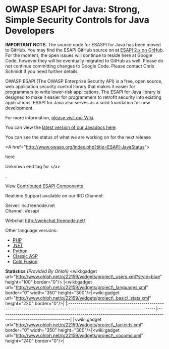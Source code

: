 # OWASP ESAPI for Java: Strong, Simple Security Controls for Java Developers #

**IMPORTANT NOTE:** The source code for ESASPI for Java has been moved to GitHub. You may find the ESAPI GitHub source on at [ESAPI 2.x on GitHub](https://github.com/ESAPI/esapi-java-legacy). For the moment, the open issues will continue to reside here at Google Code, however they will be eventually migrated to GitHub as well.
Please do not continue committing changes to Google Code. Please contact Chris Schmidt if you need further details.

OWASP ESAPI (The OWASP Enterprise Security API) is a free, open source, web application security control library that makes it easier for programmers to write lower-risk applications. The ESAPI for Java library is designed to make it easier for programmers to retrofit security into existing applications. ESAPI for Java also serves as a solid foundation for new development.

For more information, <a href='http://www.owasp.org/index.php/Category:OWASP_Enterprise_Security_API#tab=Java_EE'>please visit our Wiki</a>.

You can view the <a href='http://owasp-esapi-java.googlecode.com/svn/trunk_doc/latest/index.html'>latest version of our Javadocs here</a>.

You can see the status of what we are working on for the next release 

&lt;A href="http://www.owasp.org/index.php?title=ESAPI-JavaStatus"&gt;

here

Unknown end tag for &lt;/a&gt;

.

View [Contributed ESAPI Components](esapi_contribs_home.md)

Realtime Support available on our IRC Channel:

Server: irc.freenode.net<br />
Channel: #esapi

Webchat http://webchat.freenode.net/

Other language versions:
<ul>
<li><a href='http://code.google.com/p/owasp-esapi-php'>PHP</a> </li><li><a href='http://code.google.com/p/owasp-esapi-dotnet'>.NET</a> </li><li><a href='http://code.google.com/p/owasp-esapi-python'>Python</a> </li><li><a href='http://www.owasp.org/index.php/Category:OWASP_Enterprise_Security_API#tab=Classic_ASP'>Classic ASP</a> </li><li><a href='http://www.owasp.org/index.php/Category:OWASP_Enterprise_Security_API#tab=ColdFusion.2FCFML'>Cold Fusion</a> </li>
</ul>

**Statistics** _(Provided By Ohloh)_ &lt;wiki:gadget url="http://www.ohloh.net/p/22159/widgets/project\_users.xml?style=blue" height="100" border="0"/&gt;
|&lt;wiki:gadget url="http://www.ohloh.net/p/22159/widgets/project\_languages.xml" border="0" width="350" height="300"/&gt;|&lt;wiki:gadget url="http://www.ohloh.net/p/22159/widgets/project\_basic\_stats.xml" height="220" border="0"/&gt;|
|:-------------------------------------------------------------------------------------------------------------------------|:----------------------------------------------------------------------------------------------------------------|
|&lt;wiki:gadget url="http://www.ohloh.net/p/22159/widgets/project\_factoids.xml" border="0" width="350" height="300"/&gt;|&lt;wiki:gadget url="http://www.ohloh.net/p/22159/widgets/project\_cocomo.xml" height="240" border="0"/&gt;|
